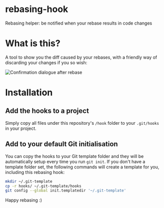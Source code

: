 # rebasing-hook

Rebasing helper: be notified when your rebase results in code changes

# What is this?

A tool to show you the diff caused by your rebases, with a friendly way of
discarding your changes if you so wish:

![Confirmation dialogue after rebase](https://images.thoughtbot.com/blog-vellum-image-uploads/Z7y7SFJTR0OXp9pwlQEr_Screenshot%202020-04-24%20at%2012.19.40.png)

# Installation

## Add the hooks to a project

Simply copy all files under this repository's `/hook` folder to your `.git/hooks`
in your project.

## Add to your default Git initialisation

You can copy the hooks to your Git template folder and they will be automatically
setup every time you run `git init`. If you don't have a template folder set, the
following commands will create a template for you, including this rebasing hook:

```bash
mkdir ~/.git-template
cp -r hooks/ ~/.git-template/hooks
git config --global init.templatedir '~/.git-template'
```


Happy rebasing :)

